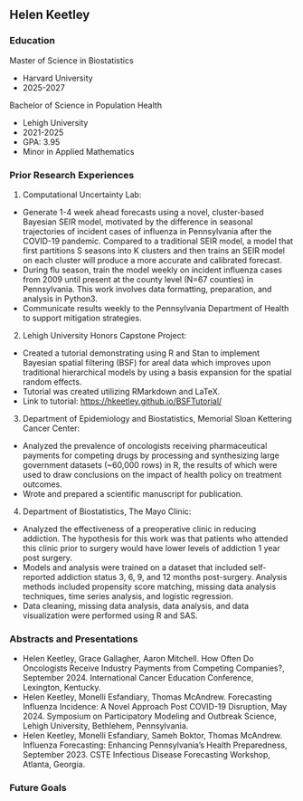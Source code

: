 ## Helen Keetley

### Education 
Master of Science in Biostatistics
- Harvard University
- 2025-2027

Bachelor of Science in Population Health 
- Lehigh University
- 2021-2025
- GPA: 3.95
- Minor in Applied Mathematics
 
### Prior Research Experiences

1. Computational Uncertainty Lab:
- Generate 1-4 week ahead forecasts using a novel, cluster-based Bayesian SEIR model, motivated by the difference in seasonal trajectories of incident cases of influenza in Pennsylvania after the COVID-19 pandemic. Compared
to a traditional SEIR model, a model that first partitions S seasons into K clusters and then trains an SEIR model on each cluster will produce a more accurate and calibrated forecast.
- During flu season, train the model weekly on incident influenza cases from 2009 until present at the county level (N=67 counties) in Pennsylvania. This work involves data formatting, preparation, and analysis in Python3.
- Communicate results weekly to the Pennsylvania Department of Health to support mitigation strategies.
2. Lehigh University Honors Capstone Project:
- Created a tutorial demonstrating using R and Stan to implement Bayesian spatial filtering (BSF) for areal data
which improves upon traditional hierarchical models by using a basis expansion for the spatial random effects.
- Tutorial was created utilizing RMarkdown and LaTeX.
- Link to tutorial: https://hkeetley.github.io/BSFTutorial/
3. Department of Epidemiology and Biostatistics, Memorial Sloan Kettering Cancer Center:
- Analyzed the prevalence of oncologists receiving pharmaceutical payments for competing drugs by processing and synthesizing large government datasets (~60,000 rows) in R, the results of which were used to draw conclusions on the impact of health policy on treatment outcomes.
- Wrote and prepared a scientific manuscript for publication.
4. Department of Biostatistics, The Mayo Clinic:
- Analyzed the effectiveness of a preoperative clinic in reducing addiction. The hypothesis for this work was that patients who attended this clinic prior to surgery would have lower levels of addiction 1 year post surgery.
- Models and analysis were trained on a dataset that included self-reported addiction status 3, 6, 9, and 12 months post-surgery. Analysis methods included propensity score matching, missing data analysis techniques, time series analysis, and logistic regression.
- Data cleaning, missing data analysis, data analysis, and data visualization were performed using R and SAS.

### Abstracts and Presentations 
- Helen Keetley, Grace Gallagher, Aaron Mitchell. How Often Do Oncologists Receive Industry Payments from Competing Companies?, September 2024. International Cancer Education Conference, Lexington, Kentucky.
- Helen Keetley, Monelli Esfandiary, Thomas McAndrew. Forecasting Influenza Incidence: A Novel Approach Post COVID-19 Disruption, May 2024. Symposium on Participatory Modeling and Outbreak Science, Lehigh University, Bethlehem, Pennsylvania.
- Helen Keetley, Monelli Esfandiary, Sameh Boktor, Thomas McAndrew. Influenza Forecasting: Enhancing Pennsylvania’s Health Preparedness, September 2023. CSTE Infectious Disease Forecasting Workshop, Atlanta, Georgia.

### Future Goals
